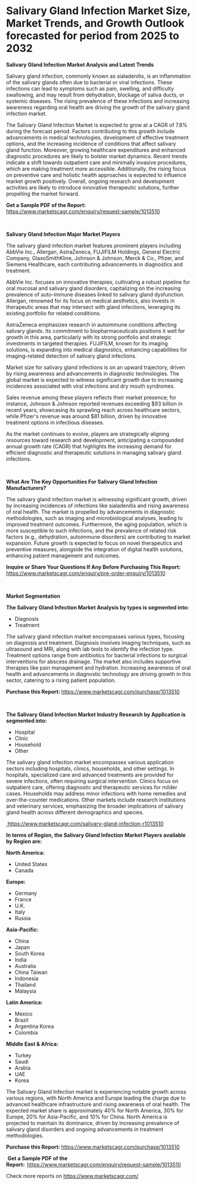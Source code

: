 <p><h1>Salivary Gland Infection Market Size, Market Trends, and Growth Outlook forecasted for period from 2025 to 2032</h1></p><p><strong>Salivary Gland Infection Market Analysis and Latest Trends</strong></p>
<p><p>Salivary gland infection, commonly known as sialadenitis, is an inflammation of the salivary glands often due to bacterial or viral infections. These infections can lead to symptoms such as pain, swelling, and difficulty swallowing, and may result from dehydration, blockage of saliva ducts, or systemic diseases. The rising prevalence of these infections and increasing awareness regarding oral health are driving the growth of the salivary gland infection market.</p><p>The Salivary Gland Infection Market is expected to grow at a CAGR of 7.8% during the forecast period. Factors contributing to this growth include advancements in medical technologies, development of effective treatment options, and the increasing incidence of conditions that affect salivary gland function. Moreover, growing healthcare expenditures and enhanced diagnostic procedures are likely to bolster market dynamics. Recent trends indicate a shift towards outpatient care and minimally invasive procedures, which are making treatment more accessible. Additionally, the rising focus on preventive care and holistic health approaches is expected to influence market growth positively. Overall, ongoing research and development activities are likely to introduce innovative therapeutic solutions, further propelling the market forward.</p></p>
<p><strong>Get a Sample PDF of the Report:&nbsp;</strong> <a href="https://www.marketscagr.com/enquiry/request-sample/1013510?utm_campaign=3217&utm_medium=2&utm_source=Github&utm_content=ia&utm_term=06032025&utm_id=salivary-gland-infection">https://www.marketscagr.com/enquiry/request-sample/1013510</a></p>
<p>&nbsp;</p>
<p><strong>Salivary Gland Infection Major Market Players</strong></p>
<p><p>The salivary gland infection market features prominent players including AbbVie Inc., Allergan, AstraZeneca, FUJIFILM Holdings, General Electric Company, GlaxoSmithKline, Johnson & Johnson, Merck & Co., Pfizer, and Siemens Healthcare, each contributing advancements in diagnostics and treatment.</p><p>AbbVie Inc. focuses on innovative therapies, cultivating a robust pipeline for oral mucosal and salivary gland disorders, capitalizing on the increasing prevalence of auto-immune diseases linked to salivary gland dysfunction. Allergan, renowned for its focus on medical aesthetics, also invests in therapeutic areas that may intersect with gland infections, leveraging its existing portfolio for related conditions.</p><p>AstraZeneca emphasizes research in autoimmune conditions affecting salivary glands. Its commitment to biopharmaceuticals positions it well for growth in this area, particularly with its strong portfolio and strategic investments in targeted therapies. FUJIFILM, known for its imaging solutions, is expanding into medical diagnostics, enhancing capabilities for imaging-related detection of salivary gland infections.</p><p>Market size for salivary gland infections is on an upward trajectory, driven by rising awareness and advancements in diagnostic technologies. The global market is expected to witness significant growth due to increasing incidences associated with viral infections and dry mouth syndromes.</p><p>Sales revenue among these players reflects their market presence; for instance, Johnson & Johnson reported revenues exceeding $93 billion in recent years, showcasing its sprawling reach across healthcare sectors, while Pfizer's revenue was around $81 billion, driven by innovative treatment options in infectious diseases.</p><p>As the market continues to evolve, players are strategically aligning resources toward research and development, anticipating a compounded annual growth rate (CAGR) that highlights the increasing demand for efficient diagnostic and therapeutic solutions in managing salivary gland infections.</p></p>
<p>&nbsp;</p>
<p><strong>What Are The Key Opportunities For Salivary Gland Infection Manufacturers?</strong></p>
<p><p>The salivary gland infection market is witnessing significant growth, driven by increasing incidences of infections like sialadenitis and rising awareness of oral health. The market is propelled by advancements in diagnostic methodologies, such as imaging and microbiological analyses, leading to improved treatment outcomes. Furthermore, the aging population, which is more susceptible to such infections, and the prevalence of related risk factors (e.g., dehydration, autoimmune disorders) are contributing to market expansion. Future growth is expected to focus on novel therapeutics and preventive measures, alongside the integration of digital health solutions, enhancing patient management and outcomes.</p></p>
<p><strong>Inquire or Share Your Questions If Any Before Purchasing This Report:</strong> <a href="https://www.marketscagr.com/enquiry/pre-order-enquiry/1013510?utm_campaign=3217&utm_medium=2&utm_source=Github&utm_content=ia&utm_term=06032025&utm_id=salivary-gland-infection">https://www.marketscagr.com/enquiry/pre-order-enquiry/1013510</a></p>
<p>&nbsp;</p>
<p><strong>Market Segmentation</strong></p>
<p><strong>The Salivary Gland Infection Market Analysis by types is segmented into:</strong></p>
<p><ul><li>Diagnosis</li><li>Treatment</li></ul></p>
<p><p>The salivary gland infection market encompasses various types, focusing on diagnosis and treatment. Diagnosis involves imaging techniques, such as ultrasound and MRI, along with lab tests to identify the infection type. Treatment options range from antibiotics for bacterial infections to surgical interventions for abscess drainage. The market also includes supportive therapies like pain management and hydration. Increasing awareness of oral health and advancements in diagnostic technology are driving growth in this sector, catering to a rising patient population.</p></p>
<p><strong>Purchase this Report:&nbsp;</strong><a href="https://www.marketscagr.com/purchase/1013510?utm_campaign=3217&utm_medium=2&utm_source=Github&utm_content=ia&utm_term=06032025&utm_id=salivary-gland-infection">https://www.marketscagr.com/purchase/1013510</a></p>
<p>&nbsp;</p>
<p><strong>The Salivary Gland Infection Market Industry Research by Application is segmented into:</strong></p>
<p><ul><li>Hospital</li><li>Clinic</li><li>Household</li><li>Other</li></ul></p>
<p><p>The salivary gland infection market encompasses various application sectors including hospitals, clinics, households, and other settings. In hospitals, specialized care and advanced treatments are provided for severe infections, often requiring surgical intervention. Clinics focus on outpatient care, offering diagnostic and therapeutic services for milder cases. Households may address minor infections with home remedies and over-the-counter medications. Other markets include research institutions and veterinary services, emphasizing the broader implications of salivary gland health across different demographics and species.</p></p>
<p><a href="https://www.marketscagr.com/salivary-gland-infection-r1013510?utm_campaign=3217&utm_medium=2&utm_source=Github&utm_content=ia&utm_term=06032025&utm_id=salivary-gland-infection">&nbsp;https://www.marketscagr.com/salivary-gland-infection-r1013510</a></p>
<p><strong>In terms of Region, the Salivary Gland Infection Market Players available by Region are:</strong></p>
<p>
    <p> <strong> North America: </strong>
        <ul>
            <li>United States</li>
            <li>Canada</li>
        </ul>
        </p> 
    <p> <strong> Europe: </strong>
        <ul>
            <li>Germany</li>
            <li>France</li>
            <li>U.K.</li>
            <li>Italy</li>
            <li>Russia</li>
        </ul>
        </p> 
    <p> <strong> Asia-Pacific: </strong>
        <ul>
            <li>China</li>
            <li>Japan</li>
            <li>South Korea</li>
            <li>India</li>
            <li>Australia</li>
            <li>China Taiwan</li>
            <li>Indonesia</li>
            <li>Thailand</li>
            <li>Malaysia</li>
        </ul>
        </p> 
    <p> <strong> Latin America: </strong>
        <ul>
            <li>Mexico</li>
            <li>Brazil</li>
            <li>Argentina Korea</li>
            <li>Colombia</li>
        </ul>
        </p> 
    <p> <strong> Middle East & Africa: </strong>
        <ul>
            <li>Turkey</li>
            <li>Saudi</li>
            <li>Arabia</li>
            <li>UAE</li>
            <li>Korea</li>
        </ul>
    </p>
    </p>
<p><p>The Salivary Gland Infection market is experiencing notable growth across various regions, with North America and Europe leading the charge due to advanced healthcare infrastructure and rising awareness of oral health. The expected market share is approximately 40% for North America, 30% for Europe, 20% for Asia-Pacific, and 10% for China. North America is projected to maintain its dominance, driven by increasing prevalence of salivary gland disorders and ongoing advancements in treatment methodologies.</p></p>
<p><strong>Purchase this Report: </strong><a href="https://www.marketscagr.com/purchase/1013510?utm_campaign=3217&utm_medium=2&utm_source=Github&utm_content=ia&utm_term=06032025&utm_id=salivary-gland-infection">https://www.marketscagr.com/purchase/1013510</a></p>
<p>&nbsp;<strong>Get a Sample PDF of the Report:&nbsp;&nbsp;</strong><a href="https://www.marketscagr.com/enquiry/request-sample/1013510?utm_campaign=3217&utm_medium=2&utm_source=Github&utm_content=ia&utm_term=06032025&utm_id=salivary-gland-infection">https://www.marketscagr.com/enquiry/request-sample/1013510</a></p>
<p><strong></strong></p>
<p>Check more reports on <a href="https://www.marketscagr.com/?utm_campaign=3217&utm_medium=2&utm_source=Github&utm_content=ia&utm_term=06032025&utm_id=salivary-gland-infection">https://www.marketscagr.com/</a></p>